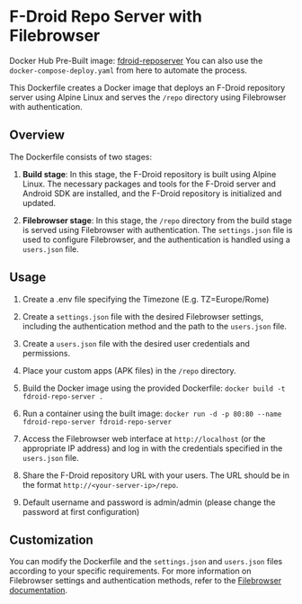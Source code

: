 # F-Droid Repo Server with Filebrowser

Docker Hub Pre-Built image: [fdroid-reposerver](https://hub.docker.com/r/dnviti/fdroid-reposerver)
You can also use the `docker-compose-deploy.yaml` from here to automate the process.

This Dockerfile creates a Docker image that deploys an F-Droid repository server using Alpine Linux and serves the `/repo` directory using Filebrowser with authentication.

## Overview

The Dockerfile consists of two stages:

1. **Build stage**: In this stage, the F-Droid repository is built using Alpine Linux. The necessary packages and tools for the F-Droid server and Android SDK are installed, and the F-Droid repository is initialized and updated.

2. **Filebrowser stage**: In this stage, the `/repo` directory from the build stage is served using Filebrowser with authentication. The `settings.json` file is used to configure Filebrowser, and the authentication is handled using a `users.json` file.

## Usage

1. Create a .env file specifying the Timezone (E.g. TZ=Europe/Rome)

2. Create a `settings.json` file with the desired Filebrowser settings, including the authentication method and the path to the `users.json` file.

3. Create a `users.json` file with the desired user credentials and permissions.

4. Place your custom apps (APK files) in the `/repo` directory.

5. Build the Docker image using the provided Dockerfile: `docker build -t fdroid-repo-server .`

6. Run a container using the built image: `docker run -d -p 80:80 --name fdroid-repo-server fdroid-repo-server`

7. Access the Filebrowser web interface at `http://localhost` (or the appropriate IP address) and log in with the credentials specified in the `users.json` file.

8. Share the F-Droid repository URL with your users. The URL should be in the format `http://<your-server-ip>/repo`.

9. Default username and password is admin/admin (please change the password at first configuration)

## Customization

You can modify the Dockerfile and the `settings.json` and `users.json` files according to your specific requirements. For more information on Filebrowser settings and authentication methods, refer to the [Filebrowser documentation](https://filebrowser.org/configuration/authentication-method).